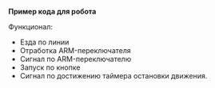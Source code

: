 **Пример кода для робота**

Функционал:
- Езда по линии
- Отработка ARM-переключателя
- Сигнал по ARM-переключателю
- Запуск по кнопке
- Сигнал по достижению таймера остановки движения.
